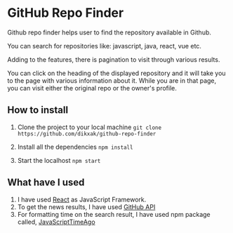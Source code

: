 # GitHub Repo Finder

Github repo finder helps user to find the repository available in Github.

You can search for repositories like: javascript, java, react, vue etc.

Adding to the features, there is pagination to visit through various results.

You can click on the heading of the displayed repository and it will take you to the page with various information about it. While you are in that page, you can visit either the original repo or the owner's profile.

## How to install

1. Clone the project to your local machine
   `git clone https://github.com/dikxak/github-repo-finder`

2. Install all the dependencies
   `npm install`

3. Start the localhost
   `npm start`

## What have I used

1. I have used [React](https://reactjs.org/) as JavaScript Framework.
   <br/>
2. To get the news results, I have used [GitHub API](https://docs.github.com/en/rest)
   <br/>
3. For formatting time on the search result, I have used npm package called, [JavaScriptTimeAgo](https://www.npmjs.com/package/javascript-time-ago)
